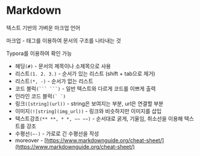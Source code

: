 # Markdown

텍스트 기반의 가벼운 마크업 언어

마크업 - 태그를 이용하여 문서의 구조를 나타내는 것

Typora를 이용하여 확인 가능

- 헤딩`(#)` - 문서의 제목이나 소제목으로 사용
- 리스트`(1. 2. 3.)` - 순서가 있는 리스트 (shift + tab으로 제거)
- 리스트`(*, -)` - 순서가 없는 리스트
- 코드 블럭`(``` ```)` - 일반 텍스트와 다르게 코드를 이쁘게 출력
- 인라인 코드 블럭```(` `)```
- 링크`([string](url))` - string은 보여지는 부분, url은 연결할 부분
- 이미지`(![string](img_url))` - 링크와 비슷하지만 이미지를 삽입
- 텍스트강조`(** **, * *, ~~ ~~)` - 순서대로 굵게, 기울임, 취소선을 이용해 텍스트를 강조
- 수평선`(—-)` - 가로로 긴 수평선을 작성
- moreover - [https://www.markdownguide.org/cheat-sheet/](https://www.markdownguide.org/cheat-sheet/)